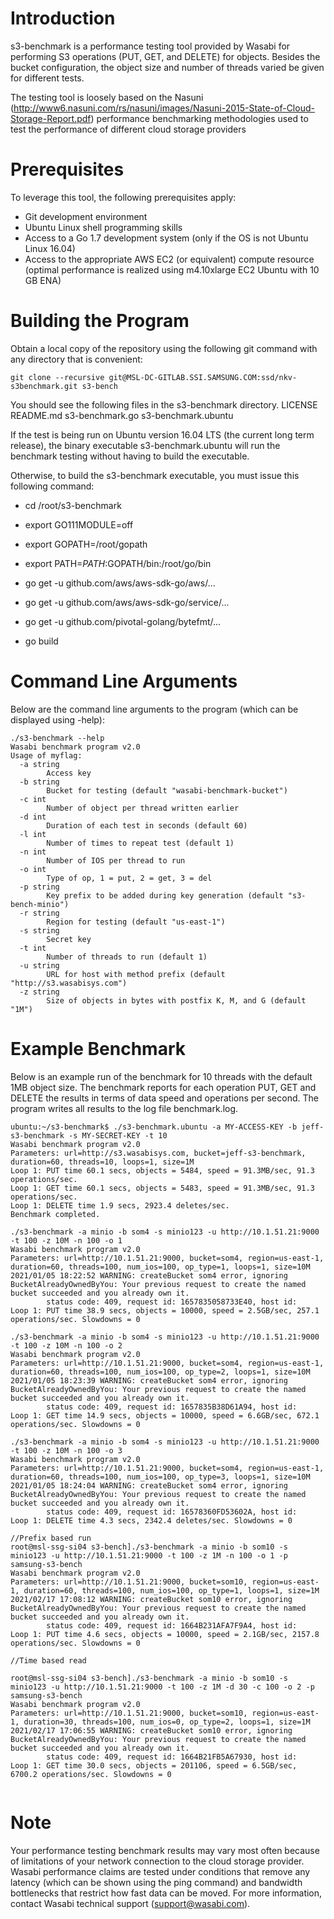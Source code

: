 # Introduction
s3-benchmark is a performance testing tool provided by Wasabi for performing S3 operations (PUT, GET, and DELETE) for objects. Besides the bucket configuration, the object size and number of threads varied be given for different tests.

The testing tool is loosely based on the Nasuni (http://www6.nasuni.com/rs/nasuni/images/Nasuni-2015-State-of-Cloud-Storage-Report.pdf) performance benchmarking methodologies used to test the performance of different cloud storage providers

# Prerequisites
To leverage this tool, the following prerequisites apply:
*	Git development environment
*	Ubuntu Linux shell programming skills
*	Access to a Go 1.7 development system (only if the OS is not Ubuntu Linux 16.04)
*	Access to the appropriate AWS EC2 (or equivalent) compute resource (optimal performance is realized using m4.10xlarge EC2 Ubuntu with 10 GB ENA)


# Building the Program
Obtain a local copy of the repository using the following git command with any directory that is convenient:

```
git clone --recursive git@MSL-DC-GITLAB.SSI.SAMSUNG.COM:ssd/nkv-s3benchmark.git s3-bench
```

You should see the following files in the s3-benchmark directory.
LICENSE	README.md		s3-benchmark.go	s3-benchmark.ubuntu

If the test is being run on Ubuntu version 16.04 LTS (the current long term release), the binary
executable s3-benchmark.ubuntu will run the benchmark testing without having to build the executable. 

Otherwise, to build the s3-benchmark executable, you must issue this following command:

*	cd /root/s3-benchmark
*	export GO111MODULE=off
*	export GOPATH=/root/gopath
*	export PATH=$PATH:$GOPATH/bin:/root/go/bin

*	go get -u github.com/aws/aws-sdk-go/aws/...
*	go get -u github.com/aws/aws-sdk-go/service/...
*	go get -u github.com/pivotal-golang/bytefmt/...

*	go build
 
# Command Line Arguments
Below are the command line arguments to the program (which can be displayed using -help):

```
./s3-benchmark --help
Wasabi benchmark program v2.0
Usage of myflag:
  -a string
        Access key
  -b string
        Bucket for testing (default "wasabi-benchmark-bucket")
  -c int
        Number of object per thread written earlier
  -d int
        Duration of each test in seconds (default 60)
  -l int
        Number of times to repeat test (default 1)
  -n int
        Number of IOS per thread to run
  -o int
        Type of op, 1 = put, 2 = get, 3 = del
  -p string
        Key prefix to be added during key generation (default "s3-bench-minio")
  -r string
        Region for testing (default "us-east-1")
  -s string
        Secret key
  -t int
        Number of threads to run (default 1)
  -u string
        URL for host with method prefix (default "http://s3.wasabisys.com")
  -z string
        Size of objects in bytes with postfix K, M, and G (default "1M")

```        

# Example Benchmark
Below is an example run of the benchmark for 10 threads with the default 1MB object size.  The benchmark reports
for each operation PUT, GET and DELETE the results in terms of data speed and operations per second.  The program
writes all results to the log file benchmark.log.

```
ubuntu:~/s3-benchmark$ ./s3-benchmark.ubuntu -a MY-ACCESS-KEY -b jeff-s3-benchmark -s MY-SECRET-KEY -t 10 
Wasabi benchmark program v2.0
Parameters: url=http://s3.wasabisys.com, bucket=jeff-s3-benchmark, duration=60, threads=10, loops=1, size=1M
Loop 1: PUT time 60.1 secs, objects = 5484, speed = 91.3MB/sec, 91.3 operations/sec.
Loop 1: GET time 60.1 secs, objects = 5483, speed = 91.3MB/sec, 91.3 operations/sec.
Loop 1: DELETE time 1.9 secs, 2923.4 deletes/sec.
Benchmark completed.

./s3-benchmark -a minio -b som4 -s minio123 -u http://10.1.51.21:9000 -t 100 -z 10M -n 100 -o 1
Wasabi benchmark program v2.0
Parameters: url=http://10.1.51.21:9000, bucket=som4, region=us-east-1, duration=60, threads=100, num_ios=100, op_type=1, loops=1, size=10M
2021/01/05 18:22:52 WARNING: createBucket som4 error, ignoring BucketAlreadyOwnedByYou: Your previous request to create the named bucket succeeded and you already own it.
        status code: 409, request id: 1657835058733E40, host id:
Loop 1: PUT time 38.9 secs, objects = 10000, speed = 2.5GB/sec, 257.1 operations/sec. Slowdowns = 0

./s3-benchmark -a minio -b som4 -s minio123 -u http://10.1.51.21:9000 -t 100 -z 10M -n 100 -o 2
Wasabi benchmark program v2.0
Parameters: url=http://10.1.51.21:9000, bucket=som4, region=us-east-1, duration=60, threads=100, num_ios=100, op_type=2, loops=1, size=10M
2021/01/05 18:23:39 WARNING: createBucket som4 error, ignoring BucketAlreadyOwnedByYou: Your previous request to create the named bucket succeeded and you already own it.
        status code: 409, request id: 1657835B38D61A94, host id:
Loop 1: GET time 14.9 secs, objects = 10000, speed = 6.6GB/sec, 672.1 operations/sec. Slowdowns = 0

./s3-benchmark -a minio -b som4 -s minio123 -u http://10.1.51.21:9000 -t 100 -z 10M -n 100 -o 3
Wasabi benchmark program v2.0
Parameters: url=http://10.1.51.21:9000, bucket=som4, region=us-east-1, duration=60, threads=100, num_ios=100, op_type=3, loops=1, size=10M
2021/01/05 18:24:04 WARNING: createBucket som4 error, ignoring BucketAlreadyOwnedByYou: Your previous request to create the named bucket succeeded and you already own it.
        status code: 409, request id: 16578360FD53602A, host id:
Loop 1: DELETE time 4.3 secs, 2342.4 deletes/sec. Slowdowns = 0

//Prefix based run
root@msl-ssg-si04 s3-bench]./s3-benchmark -a minio -b som10 -s minio123 -u http://10.1.51.21:9000 -t 100 -z 1M -n 100 -o 1 -p samsung-s3-bench
Wasabi benchmark program v2.0
Parameters: url=http://10.1.51.21:9000, bucket=som10, region=us-east-1, duration=60, threads=100, num_ios=100, op_type=1, loops=1, size=1M
2021/02/17 17:08:12 WARNING: createBucket som10 error, ignoring BucketAlreadyOwnedByYou: Your previous request to create the named bucket succeeded and you already own it.
        status code: 409, request id: 1664B231AFA7F9A4, host id:
Loop 1: PUT time 4.6 secs, objects = 10000, speed = 2.1GB/sec, 2157.8 operations/sec. Slowdowns = 0

//Time based read

root@msl-ssg-si04 s3-bench]./s3-benchmark -a minio -b som10 -s minio123 -u http://10.1.51.21:9000 -t 100 -z 1M -d 30 -c 100 -o 2 -p samsung-s3-bench
Wasabi benchmark program v2.0
Parameters: url=http://10.1.51.21:9000, bucket=som10, region=us-east-1, duration=30, threads=100, num_ios=0, op_type=2, loops=1, size=1M
2021/02/17 17:06:55 WARNING: createBucket som10 error, ignoring BucketAlreadyOwnedByYou: Your previous request to create the named bucket succeeded and you already own it.
        status code: 409, request id: 1664B21FB5A67930, host id:
Loop 1: GET time 30.0 secs, objects = 201106, speed = 6.5GB/sec, 6700.2 operations/sec. Slowdowns = 0


```

# Note
Your performance testing benchmark results may vary most often because of limitations of your network connection to the cloud storage provider.  Wasabi performance claims are tested under conditions that remove any latency (which can be shown using the ping command) and bandwidth bottlenecks that restrict how fast data can be moved.  For more information,
contact Wasabi technical support (support@wasabi.com).
